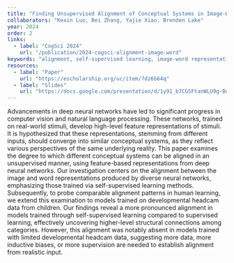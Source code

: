 ```yaml
---
title: "Finding Unsupervised Alignment of Conceptual Systems in Image‑Word Representations"
collaborators: "Kexin Luo, Bei Zhang, Yajie Xiao, Brenden Lake"
year: 2024
order: 2
links:
  - label: "CogSci 2024"
    url: "/publication/2024-cogsci-alignment-image-word"
keywords: "alignment, self-supervised learning, image-word representations, concept learning, developmental headcam data"
resources:
  - label: "Paper"
    url: "https://escholarship.org/uc/item/7dz6b64q"
  - label: "Slides"
    url: "https://docs.google.com/presentation/d/1y91_b7CGSFtanWLU9g-BuNkWoY8cw57xIUl76gc4T3U/edit?usp=sharing"
---
```


Advancements in deep neural networks have led to significant progress in computer vision and natural language processing. These networks, trained on real-world stimuli, develop high-level feature representations of stimuli. It is hypothesized that these representations, stemming from different inputs, should converge into similar conceptual systems, as they reflect various perspectives of the same underlying reality. This paper examines the degree to which different conceptual systems can be aligned in an unsupervised manner, using feature-based representations from deep neural networks. Our investigation centers on the alignment between the image and word representations produced by diverse neural networks, emphasizing those trained via self-supervised learning methods. Subsequently, to probe comparable alignment patterns in human learning, we extend this examination to models trained on developmental headcam data from children. Our findings reveal a more pronounced alignment in models trained through self-supervised learning compared to supervised learning, effectively uncovering higher-level structural connections among categories. However, this alignment was notably absent in models trained with limited developmental headcam data, suggesting more data, more inductive biases, or more supervision are needed to establish alignment from realistic input.


